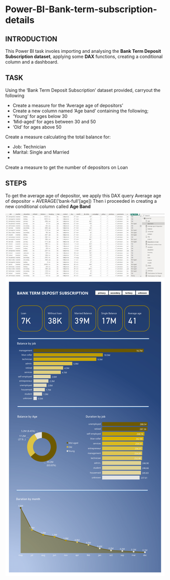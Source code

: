 # Power-BI-Bank-term-subscription-details
## INTRODUCTION
This Power BI task involes importing and analysing the **Bank Term Deposit Subscription dataset**, applying some **DAX** functions, creating a conditional column and a dashboard.
## TASK
Using the ‘Bank Term Deposit Subscription’ dataset provided, carryout the following

- Create a measure for the ‘Average age of depositors’
- Create a new column named ‘Age band’ containing the following;
- ‘Young’ for ages below 30
- ‘Mid-aged’ for ages between 30 and 50
- ‘Old’ for ages above 50

Create a measure calculating the total balance for:
- Job: Technician
- Marital: Single and Married
- 
Create a measure to get the number of depositors on Loan

## STEPS
To get the average age of depositor, we apply this DAX query 
Average age of depositor = AVERAGE('bank-full'[age])
Then i proceeded in creating a new conditional column called **Age Band**

![](ageband.JPG)
![](Bank_term_deposit-1.png)


